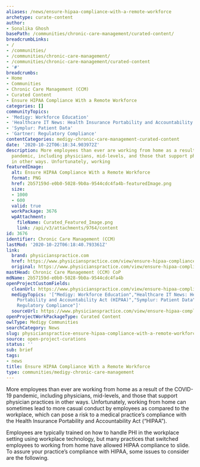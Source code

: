```yaml
---
aliases: /news/ensure-hipaa-compliance-with-a-remote-workforce
archetype: curate-content
author:
- Sonalika Ghosh
basePath: /communities/chronic-care-management/curated-content/
breadcrumbLinks:
- /
- /communities/
- /communities/chronic-care-management/
- /communities/chronic-care-management/curated-content
- '#'
breadcrumbs:
- Home
- Communities
- Chronic Care Management (CCM)
- Curated Content
- Ensure HIPAA Compliance With a Remote Workforce
categories: []
communityTopics:
- 'Medigy: Workforce Education'
- 'Healthcare IT News: Health Insurance Portability and Accountability Act (HIPAA)'
- 'Symplur: Patient Data'
- 'Gartner: Regulatory Compliance'
contentCategories: medigy-chronic-care-management-curated-content
date: '2020-10-22T06:18:34.903972Z'
description: More employees than ever are working from home as a result of the COVID-19
  pandemic, including physicians, mid-levels, and those that support physician practices
  in other ways. Unfortunately, working
featuredImage:
  alt: Ensure HIPAA Compliance With a Remote Workforce
  format: PNG
  href: 2b57159d-e0b0-5028-9b0a-9544cdc4fa4b-featuredImage.png
  size:
  - 1000
  - 600
  valid: true
  workPackage: 3676
  wpAttachment:
    fileName: Curated_Featured_Image.png
    link: /api/v3/attachments/9764/content
id: 3676
identifier: Chronic Care Management (CCM)
lastMod: '2020-10-22T06:18:40.793361Z'
link:
  brand: physicianspractice.com
  href: https://www.physicianspractice.com/view/ensure-hipaa-compliance-with-a-remote-workforce
  original: https://www.physicianspractice.com/view/ensure-hipaa-compliance-with-a-remote-workforce
mastHead: Chronic Care Management (CCM) CoP
mdName: 2b57159d-e0b0-5028-9b0a-9544cdc4fa4b
openProjectCustomFields:
  cleanUrl: https://www.physicianspractice.com/view/ensure-hipaa-compliance-with-a-remote-workforce
  medigyTopics: '["Medigy: Workforce Education","Healthcare IT News: Health Insurance
    Portability and Accountability Act (HIPAA)","Symplur: Patient Data","Gartner:
    Regulatory Compliance"]'
  sourceUrl: https://www.physicianspractice.com/view/ensure-hipaa-compliance-with-a-remote-workforce
openProjectWorkPackageType: Curated Content
owlType: Medigy Communities
searchCategory: News
slug: physicianspractice-ensure-hipaa-compliance-with-a-remote-workforce
source: open-project-curations
status: ''
sub: brief
tags:
- news
title: Ensure HIPAA Compliance With a Remote Workforce
type: communities/medigy-chronic-care-management
---
```


<p>More employees than ever are working from home as a result of the COVID-19 pandemic, including physicians, mid-levels, and those that support physician practices in other ways. Unfortunately, working from home can sometimes lead to more casual conduct by employees as compared to the workplace, which can pose a risk to a medical practice’s compliance with the Health Insurance Portability and Accountability Act (“HIPAA”).</p><p>Employees are typically trained on how to handle PHI in the workplace setting using workplace technology, but many practices that switched employees to working from home have allowed HIPAA compliance to slide. To assure your practice’s compliance with HIPAA, some issues to consider are the following.</p>